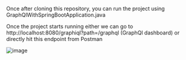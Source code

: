 Once after cloning this repository, you can run the project using GraphQlWithSpringBootApplication.java

Once the project starts running either we can go to http://localhost:8080/graphiql?path=/graphql (GraphQl dashboard) or directly hit this endpoint from Postman

![image](https://github.com/user-attachments/assets/a05cbed6-12b8-4adf-ba33-031e0181a669)
